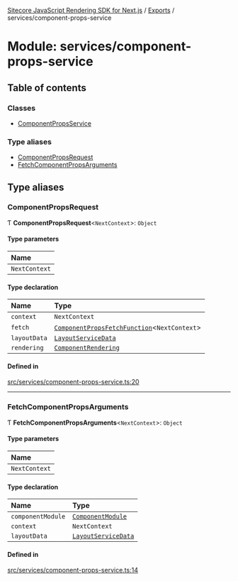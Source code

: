 [Sitecore JavaScript Rendering SDK for Next.js](../README.md) / [Exports](../modules.md) / services/component-props-service

# Module: services/component-props-service

## Table of contents

### Classes

- [ComponentPropsService](../classes/services_component_props_service.ComponentPropsService.md)

### Type aliases

- [ComponentPropsRequest](services_component_props_service.md#componentpropsrequest)
- [FetchComponentPropsArguments](services_component_props_service.md#fetchcomponentpropsarguments)

## Type aliases

### ComponentPropsRequest

Ƭ **ComponentPropsRequest**<`NextContext`\>: `Object`

#### Type parameters

| Name |
| :------ |
| `NextContext` |

#### Type declaration

| Name | Type |
| :------ | :------ |
| `context` | `NextContext` |
| `fetch` | [`ComponentPropsFetchFunction`](sharedTypes_component_props.md#componentpropsfetchfunction)<`NextContext`\> |
| `layoutData` | [`LayoutServiceData`](../interfaces/index.LayoutServiceData.md) |
| `rendering` | [`ComponentRendering`](../interfaces/index.ComponentRendering.md) |

#### Defined in

[src/services/component-props-service.ts:20](https://github.com/Sitecore/jss/blob/bd756fd2/packages/sitecore-jss-nextjs/src/services/component-props-service.ts#L20)

___

### FetchComponentPropsArguments

Ƭ **FetchComponentPropsArguments**<`NextContext`\>: `Object`

#### Type parameters

| Name |
| :------ |
| `NextContext` |

#### Type declaration

| Name | Type |
| :------ | :------ |
| `componentModule` | [`ComponentModule`](sharedTypes_component_module.md#componentmodule) |
| `context` | `NextContext` |
| `layoutData` | [`LayoutServiceData`](../interfaces/index.LayoutServiceData.md) |

#### Defined in

[src/services/component-props-service.ts:14](https://github.com/Sitecore/jss/blob/bd756fd2/packages/sitecore-jss-nextjs/src/services/component-props-service.ts#L14)
